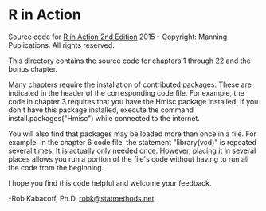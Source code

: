 # R in Action

Source code for [R in Action 2nd Edition](http://www.manning.com/kabacoff2/?a_aid=RiA2ed&a_bid=5c2b1e1d)
2015 - Copyright: Manning Publications. All rights reserved.

This directory contains the source code for chapters 1 through 22 and the bonus chapter.

Many chapters require the installation of contributed packages.
These are indicated in the header of the corresponding code file.
For example, the code in chapter 3 requires that you have the
Hmisc package installed. If you don't have this package installed, 
execute the command install.packages("Hmisc") while connected to the internet.
    
You will also find that packages may be loaded more than once in
a file. For example, in the chapter 6 code file, the statement
    "library(vcd)" 
is repeated several times. It is actually only needed once. 
However, placing it in several places allows you run a portion
of the file's code without having to run all the code from the beginning. 
    
I hope you find this code helpful and welcome your feedback.

-Rob Kabacoff, Ph.D.
robk@statmethods.net
